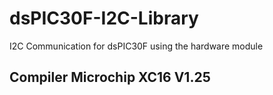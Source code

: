 # dsPIC30F-I2C-Library
I2C Communication for dsPIC30F using the hardware module
## Compiler Microchip XC16 V1.25
